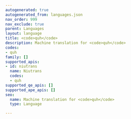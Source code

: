 ```yaml
---
autogenerated: true
autogenerated_from: languages.json
nav_order: 999
nav_exclude: true
parent: Languages
layout: language
title: <code>quh</code>
description: Machine translation for <code>quh</code>
codes:
- quh
family: []
supported_apis:
- id: niutrans
  name: Niutrans
  codes:
  - quh
supported_qe_apis: []
supported_ape_apis: []
seo:
  name: Machine translation for <code>quh</code>
  type: Language

---
```


